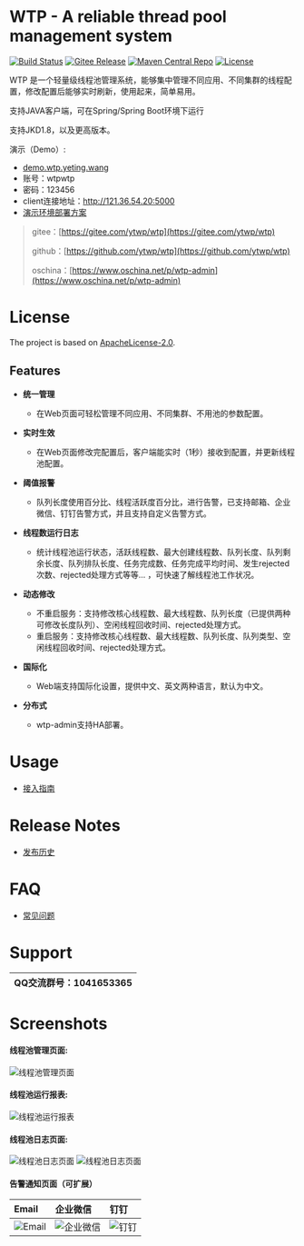 # WTP - A reliable thread pool management system

[![Build Status](https://img.shields.io/badge/build-passing-brightgreen)](https://github.com/ytwp/wtp)
[![Gitee Release](https://img.shields.io/badge/release-v1.0.0-blue)](https://gitee.com/ytwp/wtp/releases)
[![Maven Central Repo](https://img.shields.io/badge/maven%20central-v1.0.0-blue)](https://search.maven.org/artifact/wang.yeting/wtp-core)
[![License](https://img.shields.io/badge/License-Apache%202.0-blue.svg)](https://opensource.org/licenses/Apache-2.0)

WTP 是一个轻量级线程池管理系统，能够集中管理不同应用、不同集群的线程配置，修改配置后能够实时刷新，使用起来，简单易用。

支持JAVA客户端，可在Spring/Spring Boot环境下运行

支持JKD1.8，以及更高版本。

演示（Demo）:
- [demo.wtp.yeting.wang](http://demo.wtp.yeting.wang/)
- 账号：wtpwtp
- 密码：123456
- client连接地址：http://121.36.54.20:5000
- [演示环境部署方案](https://github.com/ytwp/wtp/wiki/%E5%88%86%E5%B8%83%E5%BC%8F%E9%83%A8%E7%BD%B2%E6%96%B9%E6%A1%88#%E8%B4%9F%E8%BD%BD%E5%9D%87%E8%A1%A1-%E6%96%B9%E5%BC%8F)

> gitee：[https://gitee.com/ytwp/wtp](https://gitee.com/ytwp/wtp)
>
> github：[https://github.com/ytwp/wtp](https://github.com/ytwp/wtp)
>
> oschina：[https://www.oschina.net/p/wtp-admin](https://www.oschina.net/p/wtp-admin)

# License
The project is based on [ApacheLicense-2.0](http://www.apache.org/licenses/LICENSE-2.0.txt).

## Features 
+ **统一管理**
  + 在Web页面可轻松管理不同应用、不同集群、不用池的参数配置。
  
+ **实时生效**
  + 在Web页面修改完配置后，客户端能实时（1秒）接收到配置，并更新线程池配置。

* **阈值报警**
  * 队列长度使用百分比、线程活跃度百分比，进行告警，已支持邮箱、企业微信、钉钉告警方式，并且支持自定义告警方式。
  
* **线程数运行日志**
  * 统计线程池运行状态，活跃线程数、最大创建线程数、队列长度、队列剩余长度、队列排队长度、任务完成数、任务完成平均时间、发生rejected次数、rejected处理方式等等... ，可快速了解线程池工作状况。
  
* **动态修改**
  * 不重启服务：支持修改核心线程数、最大线程数、队列长度（已提供两种可修改长度队列）、空闲线程回收时间、rejected处理方式。
  * 重启服务：支持修改核心线程数、最大线程数、队列长度、队列类型、空闲线程回收时间、rejected处理方式。
  
* **国际化**
  * Web端支持国际化设置，提供中文、英文两种语言，默认为中文。
    
* **分布式**
  * wtp-admin支持HA部署。
  
# Usage
  * [接入指南](https://gitee.com/ytwp/wtp/wikis/%E6%8E%A5%E5%85%A5%E6%8C%87%E5%8D%97?sort_id=2867497)
 
# Release Notes
  * [发布历史](https://gitee.com/ytwp/wtp/releases)

# FAQ
  * [常见问题](https://gitee.com/ytwp/wtp/wikis/%E5%B8%B8%E8%A7%81%E9%97%AE%E9%A2%98?sort_id=2867496)

# Support
<table>
  <thead>
    <th>QQ交流群号：1041653365</th>
  </thead>
</table>

# Screenshots
#### 线程池管理页面:
![线程池管理页面](https://img.yeting.wang/wtp/3.png)
#### 线程池运行报表:
![线程池运行报表](https://img.yeting.wang/wtp/5.png)
#### 线程池日志页面:
![线程池日志页面](https://img.yeting.wang/wtp/1.png)
![线程池日志页面](https://img.yeting.wang/wtp/2.png)
#### 告警通知页面（可扩展）
|Email|企业微信|钉钉|
|:--|:--|:--|
|![Email](https://img.yeting.wang/wtp/email.jpg)|![企业微信](https://img.yeting.wang/wtp/wecom.jpg)|![钉钉](https://img.yeting.wang/wtp/dingding.jpg)|



